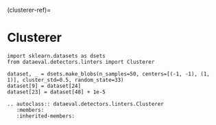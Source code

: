 (clusterer-ref)=
# Clusterer

```{testsetup}
import sklearn.datasets as dsets
from dataeval.detectors.linters import Clusterer

dataset, _ = dsets.make_blobs(n_samples=50, centers=[(-1, -1), (1, 1)], cluster_std=0.5, random_state=33)
dataset[9] = dataset[24]
dataset[23] = dataset[48] + 1e-5
```

```{eval-rst}
.. autoclass:: dataeval.detectors.linters.Clusterer
   :members:
   :inherited-members:
```
